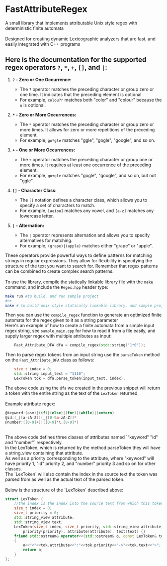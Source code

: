 # FastAttributeRegex

A small library that implements attributable Unix style regex with deterministic finite automata<br>
<br>
Designed for creating dynamic Lexicographic analyzers that are fast, and easily integrated with C++ programs<br>

## Here is the documentation for the supported regex operators `?`, `*`, `+`, `[]`, and `|`:

1. **`?` - Zero or One Occurrence:**
   - The `?` operator matches the preceding character or group zero or one time. It indicates that the preceding element is optional.
   - For example, `colou?r` matches both "color" and "colour" because the `u` is optional.

2. **`*` - Zero or More Occurrences:**
   - The `*` operator matches the preceding character or group zero or more times. It allows for zero or more repetitions of the preceding element.
   - For example, `go*gle` matches "ggle", "gogle", "google", and so on.

3. **`+` - One or More Occurrences:**
   - The `+` operator matches the preceding character or group one or more times. It requires at least one occurrence of the preceding element.
   - For example, `go+gle` matches "gogle", "google", and so on, but not "ggle".

4. **`[]` - Character Class:**
   - The `[]` notation defines a character class, which allows you to specify a set of characters to match.
   - For example, `[aeiou]` matches any vowel, and `[a-z]` matches any lowercase letter.

5. **`|` - Alternation:**
   - The `|` operator represents alternation and allows you to specify alternatives for matching.
   - For example, `(grape)|(apple)` matches either "grape" or "apple".

These operators provide powerful ways to define patterns for matching strings in regular expressions. They allow for flexibility in specifying the structure of the text you want to search for. Remember that regex patterns can be combined to create complex search patterns.<br>
<br>
To use the library, compile the statically linkable library file with the `make` command, and include the `Regex.hpp` header type:<br>

```bash
make run #to build, and run sample project
#or 
make # to build unix style statically linkable library, and sample project
```

Then you can use the `compile_regex` function to generate an optimized finite automata for the regex given to it as a string parameter<br>
Here's an example of how to create a finite automata from a simple input regex string, see `sample_main.cpp` for how to read it from a file easily, and supply larger regex with multiple attributes as input:

```cpp
    Fast_Attribute_DFA dfa = compile_regex(std::string("1*0"));
```
Then to parse regex tokens from an input string use the `parseToken` method on the `Fast_Attribute_DFA` class as follows:
```cpp
    size_t index = 0;
    std::string input_text = "1110";
    LexToken tok = dfa.parse_token(input_text, index);
```
The above code using the `dfa` we created in the previous snippet will return a token with the entire string as the text of the `LexToken` returned<br>
<br>
Example attribute regex:

```c
@keyword:(asm)|(if)|(else)|(for)|(while)|(extern)
@id:(_|[a-zA-Z])(_|[0-9a-zA-Z])*
@number:([0-9]+)|([0-9]*\.[0-9]*)
```
<br>
The above code defines three classes of attributes named `"keyword" "id" and "number"` respectively. <br>
In the LexToken, which is returned by the method parseToken they will have a string_view containing that attribute.<br>
As well as a priority corresponding to the attribute, where "keyword" will have priority 1, "id" priority 2, and "number" priority 3 and so on for other classes.<br>
The `LexToken` will also contain the index in the source text the token was parsed from as well as the actual text of the parsed token.<br>
<br>
Below is the structure of the `LexToken` described above:

```cpp
struct LexToken {
    //the index is the index into the source text from which this token was parsed
    size_t index = 0;
    size_t priority = 0;
    std::string_view attribute;
    std::string_view text;
    LexToken(size_t index, size_t priority, std::string_view attribute, std::string_view text): 
        priority(priority), attribute(attribute), text(text) {}
    friend std::ostream& operator<<(std::ostream& o, const LexToken& tok)
    {
        o<<"<"<<tok.attribute<<":"<<tok.priority<<"->"<<tok.text<<">";
        return o;
    }
};
```